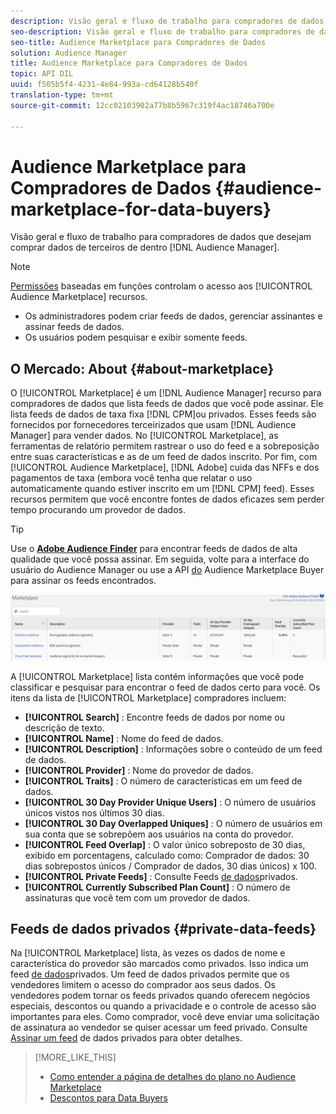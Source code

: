 ```yaml
---
description: Visão geral e fluxo de trabalho para compradores de dados que desejam comprar dados de terceiros no Audience Manager
seo-description: Visão geral e fluxo de trabalho para compradores de dados que desejam comprar dados de terceiros no Audience Manager
seo-title: Audience Marketplace para Compradores de Dados
solution: Audience Manager
title: Audience Marketplace para Compradores de Dados
topic: API DIL
uuid: f505b5f4-4231-4e84-993a-cd64128b540f
translation-type: tm+mt
source-git-commit: 12cc02103902a77b8b5967c319f4ac18746a700e

---
```



# Audience Marketplace para Compradores de Dados {#audience-marketplace-for-data-buyers}

Visão geral e fluxo de trabalho para compradores de dados que desejam comprar dados de terceiros de dentro [!DNL Audience Manager].

>[!NOTE]
>[Permissões](../../../reporting/reports-dashboard.md) baseadas em funções controlam o acesso aos [!UICONTROL Audience Marketplace] recursos.
>
>* Os administradores podem criar feeds de dados, gerenciar assinantes e assinar feeds de dados.
>* Os usuários podem pesquisar e exibir somente feeds.


## O Mercado: About {#about-marketplace}

<!-- c_marketplace_about.xml -->

O [!UICONTROL Marketplace] é um [!DNL Audience Manager] recurso para compradores de dados que lista feeds de dados que você pode assinar. Ele lista feeds de dados de taxa fixa [!DNL CPM]ou privados. Esses feeds são fornecidos por fornecedores terceirizados que usam [!DNL Audience Manager] para vender dados. No [!UICONTROL Marketplace], as ferramentas de relatório permitem rastrear o uso do feed e a sobreposição entre suas características e as de um feed de dados inscrito. Por fim, com [!UICONTROL Audience Marketplace], [!DNL Adobe] cuida das NFFs e dos pagamentos de taxa (embora você tenha que relatar o uso automaticamente quando estiver inscrito em um [!DNL CPM] feed). Esses recursos permitem que você encontre fontes de dados eficazes sem perder tempo procurando um provedor de dados.

>[!TIP]
> 
>Use o **[Adobe Audience Finder](https://www.adobe-audience-finder.com/)** para encontrar feeds de dados de alta qualidade que você possa assinar. Em seguida, volte para a interface do usuário do Audience Manager ou use a API [do](https://bank.demdex.com/portal/swagger/index.html#/Audience_Marketplace_Buyer_API) Audience Marketplace Buyer para assinar os feeds encontrados.

![](assets/buyer_marketplace.png)

A [!UICONTROL Marketplace] lista contém informações que você pode classificar e pesquisar para encontrar o feed de dados certo para você. Os itens da lista de [!UICONTROL Marketplace] compradores incluem:

* **[!UICONTROL Search]** : Encontre feeds de dados por nome ou descrição de texto.
* **[!UICONTROL Name]** : Nome do feed de dados.
* **[!UICONTROL Description]** : Informações sobre o conteúdo de um feed de dados.
* **[!UICONTROL Provider]** : Nome do provedor de dados.
* **[!UICONTROL Traits]** : O número de características em um feed de dados.
* **[!UICONTROL 30 Day Provider Unique Users]** : O número de usuários únicos vistos nos últimos 30 dias.
* **[!UICONTROL 30 Day Overlapped Uniques]** : O número de usuários em sua conta que se sobrepõem aos usuários na conta do provedor.
* **[!UICONTROL Feed Overlap]** : O valor único sobreposto de 30 dias, exibido em porcentagens, calculado como: Comprador de dados: 30 dias sobrepostos únicos / Comprador de dados, 30 dias únicos) x 100.
* **[!UICONTROL Private Feeds]** : Consulte Feeds [de dados](../../../features/audience-marketplace/marketplace-private-feeds.md)privados.
* **[!UICONTROL Currently Subscribed Plan Count]** : O número de assinaturas que você tem com um provedor de dados.

## Feeds de dados privados {#private-data-feeds}

Na [!UICONTROL Marketplace] lista, às vezes os dados de nome e característica do provedor são marcados como privados. Isso indica um feed [de dados](../../../features/audience-marketplace/marketplace-private-feeds.md)privados. Um feed de dados privados permite que os vendedores limitem o acesso do comprador aos seus dados. Os vendedores podem tornar os feeds privados quando oferecem negócios especiais, descontos ou quando a privacidade e o controle de acesso são importantes para eles. Como comprador, você deve enviar uma solicitação de assinatura ao vendedor se quiser acessar um feed privado. Consulte [Assinar um feed](../../../features/audience-marketplace/marketplace-data-buyers/marketplace-manage-subscriptions.md#subscript-private-data-feed) de dados privados para obter detalhes.

>[!MORE_LIKE_THIS]
>
>* [Como entender a página de detalhes do plano no Audience Marketplace](../../../features/audience-marketplace/marketplace-data-buyers/marketplace-manage-subscriptions.md#marketplace-buyer-details)
>* [Descontos para Data Buyers](../../../features/audience-marketplace/marketplace-data-buyers/marketplace-manage-subscriptions.md#buyer-discount)

